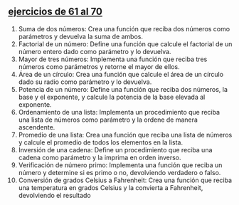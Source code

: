 ## [ejercicios de 61 al 70](./61-70)

1. Suma de dos números:
Crea una función que reciba dos números como parámetros y devuelva la suma de
ambos.
2. Factorial de un número:
Define una función que calcule el factorial de un número entero dado como parámetro y lo
devuelva.
3. Mayor de tres números:
Implementa una función que reciba tres números como parámetros y retorne el mayor de
ellos.
4. Área de un círculo:
Crea una función que calcule el área de un círculo dado su radio como parámetro y lo
devuelva.
5. Potencia de un número:
Define una función que reciba dos números, la base y el exponente, y calcule la potencia
de la base elevada al exponente.
6. Ordenamiento de una lista:
Implementa un procedimiento que reciba una lista de números como parámetro y la
ordene de manera ascendente.
7. Promedio de una lista:
Crea una función que reciba una lista de números y calcule el promedio de todos los
elementos en la lista.
8. Inversión de una cadena:
Define un procedimiento que reciba una cadena como parámetro y la imprima en orden
inverso.
9. Verificación de número primo:
Implementa una función que reciba un número y determine si es primo o no, devolviendo
verdadero o falso.
10. Conversión de grados Celsius a Fahrenheit:
Crea una función que reciba una temperatura en grados Celsius y la convierta a
Fahrenheit, devolviendo el resultado